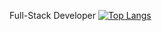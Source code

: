 Full-Stack Developer 
[![Top Langs](https://github-readme-stats.vercel.app/api/top-langs/?username=TechTalkZach&layout=compact&theme=transparent)](https://github.com/TechTalkZach/github-readme-stats)



<!---
TechTalkZach/TechTalkZach is a ✨ special ✨ repository because its `README.md` (this file) appears on your GitHub profile.
You can click the Preview link to take a look at your changes.
--->
